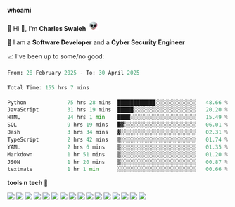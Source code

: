 **whoami**

🤪 Hi 👋, I'm **Charles Swaleh** <img src="alien.gif" height="25px">

🤖 I am a **Software Developer** and a **Cyber Security Engineer**

📈 I've been up to some/no good:

<!--START_SECTION:waka-->

```python
From: 28 February 2025 - To: 30 April 2025

Total Time: 155 hrs 7 mins

Python             75 hrs 28 mins  ████████████░░░░░░░░░░░░░   48.66 %
JavaScript         31 hrs 19 mins  █████░░░░░░░░░░░░░░░░░░░░   20.20 %
HTML               24 hrs 1 min    ████░░░░░░░░░░░░░░░░░░░░░   15.49 %
SQL                9 hrs 19 mins   █▓░░░░░░░░░░░░░░░░░░░░░░░   06.01 %
Bash               3 hrs 34 mins   ▓░░░░░░░░░░░░░░░░░░░░░░░░   02.31 %
TypeScript         2 hrs 42 mins   ▒░░░░░░░░░░░░░░░░░░░░░░░░   01.74 %
YAML               2 hrs 6 mins    ▒░░░░░░░░░░░░░░░░░░░░░░░░   01.35 %
Markdown           1 hr 51 mins    ▒░░░░░░░░░░░░░░░░░░░░░░░░   01.20 %
JSON               1 hr 20 mins    ▒░░░░░░░░░░░░░░░░░░░░░░░░   00.87 %
textmate           1 hr 1 min      ░░░░░░░░░░░░░░░░░░░░░░░░░   00.66 %
```

<!--END_SECTION:waka-->


**tools n tech 🔭**

![](https://img.shields.io/badge/OS-Linux-informational?style=flat&logo=linux&logoColor=white&color=800020)
![](https://img.shields.io/badge/Code-JavaScript-informational?style=flat&logo=javascript&logoColor=white&color=800020)
![](https://img.shields.io/badge/Code-Python-informational?style=flat&logo=python&logoColor=white&color=800020)
![](https://img.shields.io/badge/Code-C-informational?style=flat&logo=c&logoColor=white&color=800020)
![](https://img.shields.io/badge/Code-Ruby-informational?style=flat&logo=ruby&logoColor=white&color=800020)
![](https://img.shields.io/badge/Code-Go-informational?style=flat&logo=go&logoColor=white&color=800020)
![](https://img.shields.io/badge/Framework-React-informational?style=flat&logo=react&logoColor=white&color=800020)
![](https://img.shields.io/badge/Framework-Django-informational?style=flat&logo=django&logoColor=white&color=800020)
![](https://img.shields.io/badge/Framework-Flask-informational?style=flat&logo=flask&logoColor=white&color=800020)
![](https://img.shields.io/badge/Framework-Rails-informational?style=flat&logo=Ruby&logoColor=white&color=800020)
![](https://img.shields.io/badge/Shell-Bash-informational?style=flat&logo=gnu-bash&logoColor=white&color=800020)
![](https://img.shields.io/badge/DB-PostgreSQL-informational?style=flat&logo=postgresql&logoColor=white&color=800020)
![](https://img.shields.io/badge/DB-MySQL-informational?style=flat&logo=mysql&logoColor=white&color=800020)
![](https://img.shields.io/badge/CI/CD-Docker-informational?style=flat&logo=docker&logoColor=white&color=800020)
![](https://img.shields.io/badge/CI/CD-Kubernetes-informational?style=flat&logo=kubernetes&logoColor=white&color=800020)
![](https://img.shields.io/badge/CI/CD-Jenkins-informational?style=flat&logo=jenkins&logoColor=white&color=800020)

<!-- **stats 🔭**

[![Charles's GitHub stats](https://github-readme-stats.vercel.app/api?username=mashm3ll0w&count_private=true&show_icons=true&theme=maroongold&include_all_commits=true)](https://github.com/anuraghazra/github-readme-stats)             [![Top Langs](https://github-readme-stats.vercel.app/api/top-langs/?username=mashm3ll0w&layout=compact&theme=maroongold&langs_count=6)](https://github.com/anuraghazra/github-readme-stats) -->
